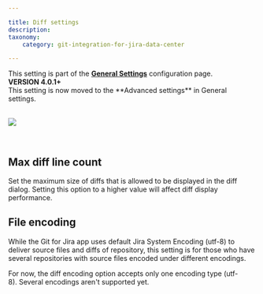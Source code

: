 ```yaml
---

title: Diff settings
description:
taxonomy:
    category: git-integration-for-jira-data-center

---
```


<div class="bbb-callout bbb--info">
    <div class="irow">
    <div class="ilogobox">
        <span class="logoimg"></span>
    </div>
    <div class="imsgbox">
        This setting is part of the <a href='/git-integration-for-jira-data-center/general-settings-gij-self-managed/'><b>General Settings</b></a> configuration page.
    </div>
    </div>
</div>

<div class="bbb-callout bbb--tip">
    <div class="irow">
    <div class="ilogobox">
        <span class="logoimg"></span>
    </div>
    <div class="imsgbox">
        <b>VERSION 4.0.1+</b><br>
        This setting is now moved to the **Advanced settings** in General settings.
    </div>
    </div>
</div>
<br>

![](https://bigbrassband.atlassian.net/wiki/download/thumbnails/1207795993/gitserver-gencfg-adv-diff-count-encoding.png?version=1&modificationDate=1647775224812&cacheVersion=1&api=v2&width=680&height=159)

<br>

## Max diff line count

Set the maximum size of diffs that is allowed to be displayed in the diff dialog. Setting this option to a higher value will affect diff display performance.

## File encoding

While the Git for Jira app uses default Jira System Encoding (utf-8) to deliver source files and diffs of repository, this setting is for those who have several repositories with source files encoded under different encodings.

For now, the diff encoding option accepts only one encoding type (utf-8). Several encodings aren't supported yet.

